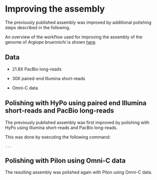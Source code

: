 # Improving the assembly

The previously published assembly was improved by additional polishing steps described in the following.

An overview of the workflow used for improving the assembly of the genome of *Argiope bruennichi* is shown [here](workflow_assembly_improving.pdf).

## Data

- 21.8X PacBio long-reads

- 30X paired-end Illumina short-reads

- Omni-C data

## Polishing with HyPo using paired end Illumina short-reads and PacBio long-reads

The previously published assembly was first improved by polishing with HyPo using Illumina short-reads and PacBio long-reads.

This was done by executing the following command:

```
...
```

## Polishing with Pilon using Omni-C data

The resulting assembly was polished again with Pilon using Omni-C data.
